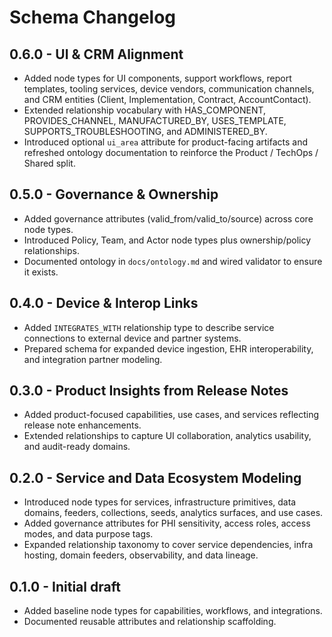 # Schema Changelog

## 0.6.0 - UI & CRM Alignment
- Added node types for UI components, support workflows, report templates, tooling services, device vendors, communication channels, and CRM entities (Client, Implementation, Contract, AccountContact).
- Extended relationship vocabulary with HAS_COMPONENT, PROVIDES_CHANNEL, MANUFACTURED_BY, USES_TEMPLATE, SUPPORTS_TROUBLESHOOTING, and ADMINISTERED_BY.
- Introduced optional `ui_area` attribute for product-facing artifacts and refreshed ontology documentation to reinforce the Product / TechOps / Shared split.

## 0.5.0 - Governance & Ownership
- Added governance attributes (valid_from/valid_to/source) across core node types.
- Introduced Policy, Team, and Actor node types plus ownership/policy relationships.
- Documented ontology in `docs/ontology.md` and wired validator to ensure it exists.

## 0.4.0 - Device & Interop Links
- Added `INTEGRATES_WITH` relationship type to describe service connections to external device and partner systems.
- Prepared schema for expanded device ingestion, EHR interoperability, and integration partner modeling.

## 0.3.0 - Product Insights from Release Notes
- Added product-focused capabilities, use cases, and services reflecting release note enhancements.
- Extended relationships to capture UI collaboration, analytics usability, and audit-ready domains.

## 0.2.0 - Service and Data Ecosystem Modeling
- Introduced node types for services, infrastructure primitives, data domains, feeders, collections, seeds, analytics surfaces, and use cases.
- Added governance attributes for PHI sensitivity, access roles, access modes, and data purpose tags.
- Expanded relationship taxonomy to cover service dependencies, infra hosting, domain feeders, observability, and data lineage.

## 0.1.0 - Initial draft
- Added baseline node types for capabilities, workflows, and integrations.
- Documented reusable attributes and relationship scaffolding.
